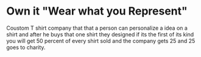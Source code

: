 # Own it "Wear what you Represent" 
Coustom T shirt company that that a person can personalize a idea on a shirt and after he buys that one shirt they designed if its the first of its kind you will get 50 percent of every shirt sold and the company gets 25 and 25 goes to charity.
